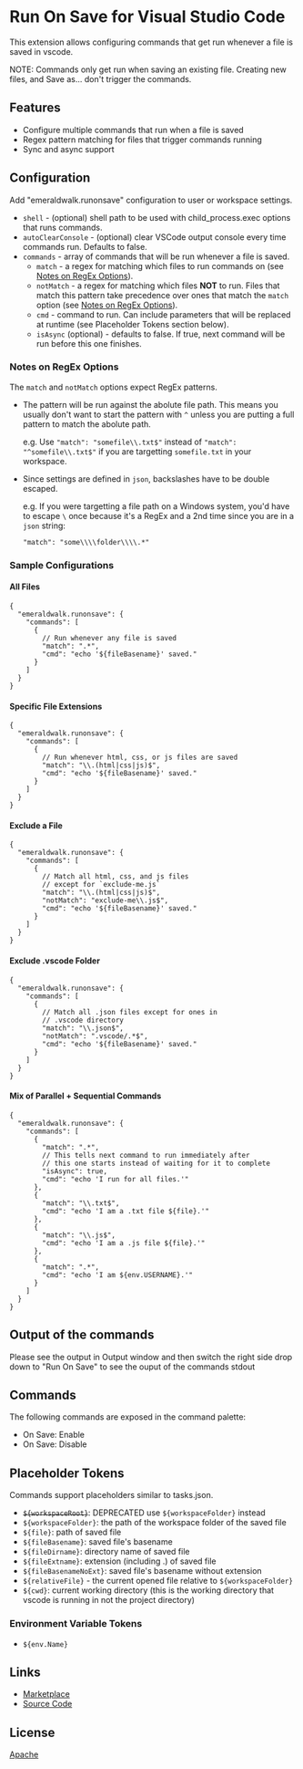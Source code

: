 # Run On Save for Visual Studio Code

This extension allows configuring commands that get run whenever a file is saved in vscode.

NOTE: Commands only get run when saving an existing file. Creating new files, and Save as... don't trigger the commands.

## Features

- Configure multiple commands that run when a file is saved
- Regex pattern matching for files that trigger commands running
- Sync and async support

## Configuration

Add "emeraldwalk.runonsave" configuration to user or workspace settings.

- `shell` - (optional) shell path to be used with child_process.exec options that runs commands.
- `autoClearConsole` - (optional) clear VSCode output console every time commands run. Defaults to false.
- `commands` - array of commands that will be run whenever a file is saved.
  - `match` - a regex for matching which files to run commands on (see [Notes on RegEx Options](#notes-on-regex-options)).
  - `notMatch` - a regex for matching which files **NOT** to run. Files that match this pattern take precedence over ones that match the `match` option (see [Notes on RegEx Options](#notes-on-regex-options)).
  - `cmd` - command to run. Can include parameters that will be replaced at runtime (see Placeholder Tokens section below).
  - `isAsync` (optional) - defaults to false. If true, next command will be run before this one finishes.

### Notes on RegEx Options

The `match` and `notMatch` options expect RegEx patterns.

- The pattern will be run against the abolute file path. This means you usually don't want to start the pattern with `^` unless you are putting a full pattern to match the abolute path.

  e.g. Use `"match": "somefile\\.txt$"` instead of `"match": "^somefile\\.txt$"` if you are targetting `somefile.txt` in your workspace.

- Since settings are defined in `json`, backslashes have to be double escaped.

  e.g. If you were targetting a file path on a Windows system, you'd have to escape `\` once because it's a RegEx and a 2nd time since you are in a `json` string:

  `"match": "some\\\\folder\\\\.*"`

### Sample Configurations

#### All Files

```jsonc
{
  "emeraldwalk.runonsave": {
    "commands": [
      {
        // Run whenever any file is saved
        "match": ".*",
        "cmd": "echo '${fileBasename}' saved."
      }
    ]
  }
}
```

#### Specific File Extensions

```jsonc
{
  "emeraldwalk.runonsave": {
    "commands": [
      {
        // Run whenever html, css, or js files are saved
        "match": "\\.(html|css|js)$",
        "cmd": "echo '${fileBasename}' saved."
      }
    ]
  }
}
```

#### Exclude a File

```jsonc
{
  "emeraldwalk.runonsave": {
    "commands": [
      {
        // Match all html, css, and js files
        // except for `exclude-me.js`
        "match": "\\.(html|css|js)$",
        "notMatch": "exclude-me\\.js$",
        "cmd": "echo '${fileBasename}' saved."
      }
    ]
  }
}
```

#### Exclude .vscode Folder

```jsonc
{
  "emeraldwalk.runonsave": {
    "commands": [
      {
        // Match all .json files except for ones in
        // .vscode directory
        "match": "\\.json$",
        "notMatch": ".vscode/.*$",
        "cmd": "echo '${fileBasename}' saved."
      }
    ]
  }
}
```

#### Mix of Parallel + Sequential Commands

```jsonc
{
  "emeraldwalk.runonsave": {
    "commands": [
      {
        "match": ".*",
        // This tells next command to run immediately after
        // this one starts instead of waiting for it to complete
        "isAsync": true,
        "cmd": "echo 'I run for all files.'"
      },
      {
        "match": "\\.txt$",
        "cmd": "echo 'I am a .txt file ${file}.'"
      },
      {
        "match": "\\.js$",
        "cmd": "echo 'I am a .js file ${file}.'"
      },
      {
        "match": ".*",
        "cmd": "echo 'I am ${env.USERNAME}.'"
      }
    ]
  }
}
```

## Output of the commands

Please see the output in Output window and then switch the right side drop down to "Run On Save" to see the ouput of the commands stdout

## Commands

The following commands are exposed in the command palette:

- On Save: Enable
- On Save: Disable

## Placeholder Tokens

Commands support placeholders similar to tasks.json.

- ~~`${workspaceRoot}`~~: DEPRECATED use `${workspaceFolder}` instead
- `${workspaceFolder}`: the path of the workspace folder of the saved file
- `${file}`: path of saved file
- `${fileBasename}`: saved file's basename
- `${fileDirname}`: directory name of saved file
- `${fileExtname}`: extension (including .) of saved file
- `${fileBasenameNoExt}`: saved file's basename without extension
- `${relativeFile}` - the current opened file relative to `${workspaceFolder}`
- `${cwd}`: current working directory (this is the working directory that vscode is running in not the project directory)

### Environment Variable Tokens

- `${env.Name}`

## Links

- [Marketplace](https://marketplace.visualstudio.com/items/emeraldwalk.RunOnSave)
- [Source Code](https://github.com/emeraldwalk/vscode-runonsave)

## License

[Apache](https://github.com/emeraldwalk/vscode-runonsave/blob/master/LICENSE)
